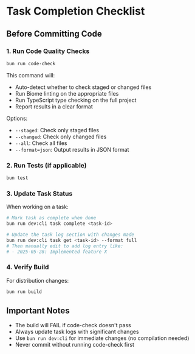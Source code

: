 # Task Completion Checklist

## Before Committing Code

### 1. Run Code Quality Checks
```bash
bun run code-check
```
This command will:
- Auto-detect whether to check staged or changed files
- Run Biome linting on the appropriate files
- Run TypeScript type checking on the full project
- Report results in a clear format

Options:
- `--staged`: Check only staged files
- `--changed`: Check only changed files
- `--all`: Check all files
- `--format=json`: Output results in JSON format

### 2. Run Tests (if applicable)
```bash
bun test
```

### 3. Update Task Status
When working on a task:
```bash
# Mark task as complete when done
bun run dev:cli task complete <task-id>

# Update the task log section with changes made
bun run dev:cli task get <task-id> --format full
# Then manually edit to add log entry like:
# - 2025-05-28: Implemented feature X
```

### 4. Verify Build
For distribution changes:
```bash
bun run build
```

## Important Notes
- The build will FAIL if code-check doesn't pass
- Always update task logs with significant changes
- Use `bun run dev:cli` for immediate changes (no compilation needed)
- Never commit without running code-check first